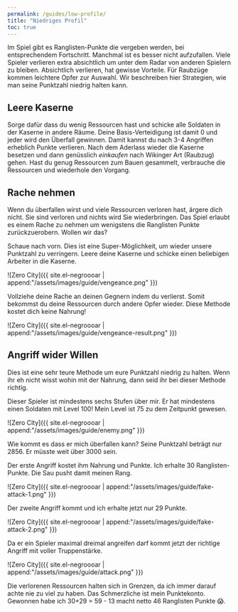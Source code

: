 ```yaml
---
permalink: /guides/low-profile/
title: "Niedriges Profil"
toc: true
---
```


Im Spiel gibt es Ranglisten-Punkte die vergeben werden, bei entsprechendem Fortschritt. Manchmal ist es besser nicht aufzufallen. Viele Spieler verlieren extra absichtlich um unter dem Radar von anderen Spielern zu bleiben. Absichtlich verlieren, hat gewisse Vorteile. Für Raubzüge kommen leichtere Opfer zur Auswahl. Wir beschreiben hier Strategien, wie man seine Punktzahl niedrig halten kann.

## Leere Kaserne

Sorge dafür dass du wenig Ressourcen hast und schicke alle Soldaten in der Kaserne in andere Räume. Deine Basis-Verteidigung ist damit 0 und jeder wird den Überfall gewinnen. Damit kannst du nach 3-4 Angriffen erheblich Punkte verlieren. Nach dem Aderlass wieder die Kaserne besetzen und dann genüsslich _einkaufen_ nach Wikinger Art (Raubzug) gehen. Hast du genug Ressourcen zum Bauen gesammelt, verbrauche die Ressourcen und wiederhole den Vorgang.

## Rache nehmen

Wenn du überfallen wirst und viele Ressourcen verloren hast, ärgere dich nicht. Sie sind verloren und nichts wird Sie wiederbringen. Das Spiel erlaubt es einem Rache zu nehmen um wenigstens die Ranglisten Punkte zurückzuerobern. Wollen wir das?

Schaue nach vorn. Dies ist eine Super-Möglichkeit, um wieder unsere Punktzahl zu verringern. Leere deine Kaserne und schicke einen beliebigen Arbeiter in die Kaserne.

![Zero City]({{ site.el-negroooar | append:"/assets/images/guide/vengeance.png" }})

Vollziehe deine Rache an deinen Gegnern indem du verlierst. Somit bekommst du deine Ressourcen durch andere Opfer wieder. Diese Methode kostet dich keine Nahrung!

![Zero City]({{ site.el-negroooar | append:"/assets/images/guide/vengeance-result.png" }})

## Angriff wider Willen

Dies ist eine sehr teure Methode um eure Punktzahl niedrig zu halten. Wenn ihr eh nicht wisst wohin mit der Nahrung, dann seid ihr bei dieser Methode richtig.

Dieser Spieler ist mindestens sechs Stufen über mir. Er hat mindestens einen Soldaten mit Level 100! Mein Level ist 75 zu dem Zeitpunkt gewesen.

![Zero City]({{ site.el-negroooar | append:"/assets/images/guide/enemy.png" }})

Wie kommt es dass er mich überfallen kann? Seine Punktzahl beträgt nur 2856. Er müsste weit über 3000 sein.

Der erste Angriff kostet ihm Nahrung und Punkte. Ich erhalte 30 Ranglisten-Punkte. Die Sau pusht damit meinen Rang.

![Zero City]({{ site.el-negroooar | append:"/assets/images/guide/fake-attack-1.png" }})

Der zweite Angriff kommt und ich erhalte jetzt nur 29 Punkte.

![Zero City]({{ site.el-negroooar | append:"/assets/images/guide/fake-attack-2.png" }})

Da er ein Spieler maximal dreimal angreifen darf kommt jetzt der richtige Angriff mit voller Truppenstärke.

![Zero City]({{ site.el-negroooar | append:"/assets/images/guide/attack.png" }})

Die verlorenen Ressourcen halten sich in Grenzen, da ich immer darauf achte nie zu viel zu haben. Das Schmerzliche ist mein Punktekonto. Gewonnen habe ich 30+29 = 59 - 13 macht netto 46 Ranglisten Punkte :scream:.
